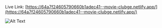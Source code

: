 Live Link: [https://64a7f24605790660b1adec41--movie-clubge.netlify.app/](https://64a7f24605790660b1adec41--movie-clubge.netlify.app/)



![Alt Text](https://firebasestorage.googleapis.com/v0/b/img-upload-7d368.appspot.com/o/sigma%20male%20movie.jpg?alt=media&token=c36c6a44-c8aa-489c-813d-83e1ded0123f
)
